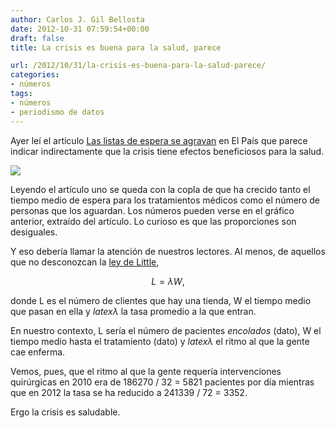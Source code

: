 ```yaml
---
author: Carlos J. Gil Bellosta
date: 2012-10-31 07:59:54+00:00
draft: false
title: La crisis es buena para la salud, parece

url: /2012/10/31/la-crisis-es-buena-para-la-salud-parece/
categories:
- números
tags:
- números
- periodismo de datos
---
```


Ayer leí el artículo [Las listas de espera se agravan](http://sociedad.elpais.com/sociedad/2012/10/27/actualidad/1351332873_157836.html) en El País que parece indicar indirectamente que la crisis tiene efectos beneficiosos para la salud.

[![](/wp-uploads/2012/10/espera_pacientes.png#center)
](/wp-uploads/2012/10/espera_pacientes.png#center)

Leyendo el artículo uno se queda con la copla de que ha crecido tanto el tiempo medio de espera para los tratamientos médicos como el número de personas que los aguardan. Los números pueden verse en el gráfico anterior, extraído del artículo. Lo curioso es que las proporciones son desiguales.

Y eso debería llamar la atención de nuestros lectores. Al menos, de aquellos que no desconozcan la [ley de Little](http://en.wikipedia.org/wiki/Little's_law),

$$ L = \lambda W,$$

donde L es el número de clientes que hay una tienda, W el tiempo medio que pasan en ella y $latex \lambda$ la tasa promedio a la que entran.

En nuestro contexto, L sería el número de pacientes _encolados_ (dato), W el tiempo medio hasta el tratamiento (dato) y $latex \lambda$ el ritmo al que la gente cae enferma.

Vemos, pues, que el ritmo al que la gente requería intervenciones quirúrgicas en 2010 era de 186270 / 32 = 5821 pacientes por día mientras que en 2012 la tasa se ha reducido a 241339 / 72 = 3352.

Ergo la crisis es saludable.
